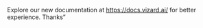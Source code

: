 Explore our new documentation at <a href="https://docs.vizard.ai/">https://docs.vizard.ai/</a> for better experience. Thanks”
